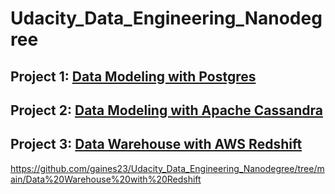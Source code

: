 # Udacity_Data_Engineering_Nanodegree

## Project 1: [Data Modeling with Postgres](https://github.com/gaines23/Udacity_Data_Engineering_Nanodegree/tree/main/Data%20Modeling%20with%20Postgres)

## Project 2: [Data Modeling with Apache Cassandra](https://github.com/gaines23/Udacity_Data_Engineering_Nanodegree/tree/main/Data%20Modeling%20with%20Apache%20Cassandra)

## Project 3: [Data Warehouse with AWS Redshift](https://github.com/gaines23/Udacity_Data_Engineering_Nanodegree/tree/main/Data%20Modeling%20with%20Apache%20Cassandra)
https://github.com/gaines23/Udacity_Data_Engineering_Nanodegree/tree/main/Data%20Warehouse%20with%20Redshift
